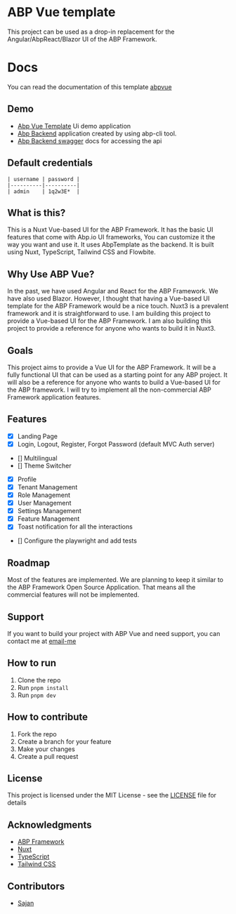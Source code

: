 # ABP Vue template

This project can be used as a drop-in replacement for the Angular/AbpReact/Blazor UI of the ABP Framework.

# Docs

You can read the documentation of this template [abpvue](https://abpvuedocs.sajankumarv.com/)

## Demo

- [Abp Vue Template](https://abpvue.sajankumarv.com/) Ui demo application
- [Abp Backend](https://abp.sajankumarv.com/) application created by using abp-cli tool.
- [Abp Backend swagger](https://abp.sajankumarv.com/swagger/) docs for accessing the api

## Default credentials

    | username | password |
    |----------|----------|
    | admin    | 1q2w3E*  |

## What is this?

This is a Nuxt Vue-based UI for the ABP Framework. It has the basic UI features that come with Abp.io UI frameworks, You can customize it the way you want and use it. It uses AbpTemplate as the backend. It is built using Nuxt, TypeScript, Tailwind CSS and Flowbite.

## Why Use ABP Vue?

In the past, we have used Angular and React for the ABP Framework. We have also used Blazor. However, I thought that having a Vue-based UI template for the ABP Framework would be a nice touch. Nuxt3 is a prevalent framework and it is straightforward to use. I am building this project to provide a Vue-based UI for the ABP Framework. I am also building this project to provide a reference for anyone who wants to build it in Nuxt3.

## Goals

This project aims to provide a Vue UI for the ABP Framework.
It will be a fully functional UI that can be used as a starting point for any ABP project. It will also be a reference for anyone who wants to build a Vue-based UI for the ABP framework. I will try to implement all the non-commercial ABP Framework application features.

## Features

- [x] Landing Page
- [x] Login, Logout, Register, Forgot Password (default MVC Auth server)
- [] Multilingual
- [] Theme Switcher
- [x] Profile
- [x] Tenant Management
- [x] Role Management
- [x] User Management
- [x] Settings Management
- [x] Feature Management
- [x] Toast notification for all the interactions
- [] Configure the playwright and add tests

## Roadmap

Most of the features are implemented. We are planning to keep it similar to the ABP Framework Open Source Application. That means all the commercial features will not be implemented.

## Support

If you want to build your project with ABP Vue and need support, you can contact me at [email-me](mailto:work@sajankumarv.com)

## How to run

1. Clone the repo
2. Run `pnpm install`
3. Run `pnpm dev`

## How to contribute

1. Fork the repo
2. Create a branch for your feature
3. Make your changes
4. Create a pull request

## License

This project is licensed under the MIT License - see the [LICENSE](LICENSE) file for details

## Acknowledgments

- [ABP Framework](https://abp.io/)
- [Nuxt](https://nuxt.com/)
- [TypeScript](https://www.typescriptlang.org/)
- [Tailwind CSS](https://tailwindcss.com/)

## Contributors

- [Sajan](https://github.com/sajanv88)
